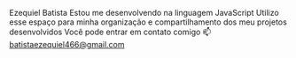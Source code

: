  Ezequiel Batista
  Estou me desenvolvendo na linguagem JavaScript
Utilizo esse espaço para minha organização e compartilhamento dos meu projetos desenvolvidos
Você pode entrar em contato comigo 📫
batistaezequiel466@gmail.com
